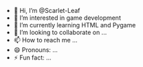 - 👋 Hi, I’m @Scarlet-Leaf
- 👀 I’m interested in game development
- 🌱 I’m currently learning HTML and Pygame
- 💞️ I’m looking to collaborate on ...
- 📫 How to reach me ...
- 😄 Pronouns: ...
- ⚡ Fun fact: ...

<!---
Scarlet-Leaf/Scarlet-Leaf is a ✨ special ✨ repository because its `README.md` (this file) appears on your GitHub profile.
You can click the Preview link to take a look at your changes.
--->
